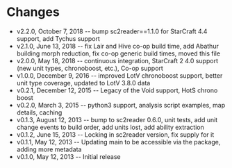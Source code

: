 Changes
=======

* v2.2.0, October 7, 2018 -- bump sc2reader==1.1.0 for StarCraft 4.4 support, add Tychus support
* v2.1.0, June 13, 2018 -- fix Lair and Hive co-op build time, add Abathur building morph reduction, fix co-op generic build times, moved this file
* v2.0.0, May 18, 2018 -- continuous integration, StarCraft 2 4.0 support (new unit types, chronoboost, etc.), Co-op support
* v1.0.0, December 9, 2016 -- improved LotV chronoboost support, better unit type coverage, updated to LotV 3.8.0 data
* v0.2.1, December 12, 2015 -- Legacy of the Void support, HotS chrono boost
* v0.2.0, March 3, 2015 -- python3 support, analysis script examples, map details, caching
* v0.1.3, August 12, 2013 -- bump to sc2reader 0.6.0, unit tests, add unit change events to build order, add units lost, add ability extraction
* v0.1.2, June 15, 2013 -- Locking in sc2reader version, fix supply for it
* v0.1.1, May 12, 2013 -- Updating main to be accessible via the package, adding more metadata
* v0.1.0, May 12, 2013 -- Initial release
